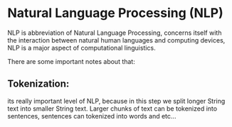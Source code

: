 # Natural Language Processing (NLP)

NLP is abbreviation of Natural Language Processing, concerns itself with the interaction between
natural human languages and computing devices, NLP is a major aspect of computational linguistics.

There are some important notes about that:

## Tokenization:
  its really important level of NLP, because in this step we split longer String text into 
  smaller String text. Larger chunks of text can be tokenized into sentences, sentences can tokenized into words and etc...
